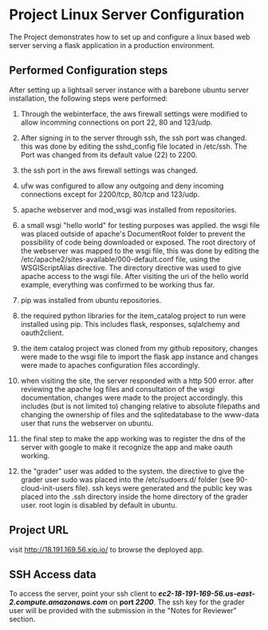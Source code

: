 # Project Linux Server Configuration

The Project demonstrates how to set up and configure a linux based web server serving a flask application in a production environment. 


## Performed Configuration steps 

After setting up a lightsail server instance with a barebone ubuntu server installation, the following steps were performed: 

1. Through the webinterface, the aws firewall settings were modified to allow incomming connections on port 22, 80 and 123/udp.

2. After signing in to the server through ssh, the ssh port was changed. this was done by editing the sshd_config file located in /etc/ssh. The Port was changed from its default value (22) to 2200. 

3. the ssh port in the aws firewall settings was changed. 

4. ufw was configured to allow any outgoing and deny incoming connections except for 2200/tcp, 80/tcp and 123/udp. 

5. apache webserver and mod_wsgi was installed from repositories.  

6. a small wsgi "hello world" for testing purposes was applied. the wsgi file was placed outside of apache's DocumentRoot folder to prevent the possibility of code being downloaded or exposed. The root directory of the webserver was mapped to the wsgi file, this was done by editing the /etc/apache2/sites-available/000-default.conf file, using the WSGIScriptAlias directive. The directory directive was used to give apache access to the wsgi file. After visiting the uri of the hello world example, everything was confirmed to be working thus far. 

7. pip was installed from ubuntu repositories. 

8. the required python libraries for the item_catalog project to run were installed using pip. This includes flask, responses, sqlalchemy and oauth2client.

9. the item catalog project was cloned from my github repository, changes were made to the wsgi file to import the flask app instance and changes were made to apaches configuration files accordingly. 

10. when visiting the site, the server responded with a http 500 error. after reviewing the apache log files and consultation of the wsgi documentation, changes were made to the project accordingly. this includes (but is not limited to) changing relative to absolute filepaths and changing the ownership of files and the sqlitedatabase to the www-data user that runs the webserver on ubuntu. 

11. the final step to make the app working was to register the dns of the server with google to make it recognize the app and make oauth working.

12. the "grader" user was added to the system. the directive to give the grader user sudo was placed into the /etc/sudoers.d/ folder (see 90-cloud-init-users file). ssh keys were generated and the public key was placed into the .ssh directory inside the home directory of the grader user. root login is disabled by default in ubuntu. 


## Project URL 

visit http://18.191.169.56.xip.io/ to browse the deployed app. 


## SSH Access data

To access the server, point your ssh client to ***ec2-18-191-169-56.us-east-2.compute.amazonaws.com*** on **port *2200***. The ssh key for the grader user will be provided with the submission in the "Notes for Reviewer" section. 
